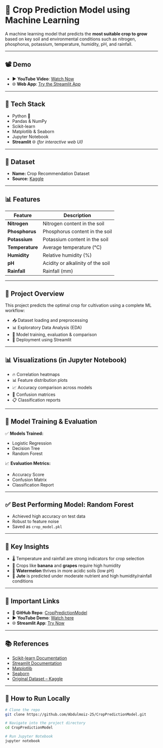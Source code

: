 
# 🌾 Crop Prediction Model using Machine Learning

A machine learning model that predicts the **most suitable crop to grow** based on key soil and environmental conditions such as nitrogen, phosphorus, potassium, temperature, humidity, pH, and rainfall.

---

## 📽️ Demo

- ▶️ **YouTube Video**: [Watch Now](https://youtu.be/your-demo-link)  
- 🌐 **Web App**: [Try the Streamlit App](https://your-streamlit-app-link)

---

## 🧰 Tech Stack

- Python 🐍  
- Pandas & NumPy  
- Scikit-learn  
- Matplotlib & Seaborn  
- Jupyter Notebook  
- **Streamlit** 🌐 *(for interactive web UI)*

---

## 📁 Dataset

- **Name:** Crop Recommendation Dataset  
- **Source:** [Kaggle](https://www.kaggle.com/datasets)  


---

## 📊 Features

| Feature      | Description                         |
|--------------|-------------------------------------|
| **Nitrogen** | Nitrogen content in the soil        |
| **Phosphorus** | Phosphorus content in the soil    |
| **Potassium** | Potassium content in the soil      |
| **Temperature** | Average temperature (°C)         |
| **Humidity** | Relative humidity (%)               |
| **pH**        | Acidity or alkalinity of the soil   |
| **Rainfall**  | Rainfall (mm)                       |



---

## 📌 Project Overview

This project predicts the optimal crop for cultivation using a complete ML workflow:

- 📥 Dataset loading and preprocessing  
- 📊 Exploratory Data Analysis (EDA)  
- 🤖 Model training, evaluation & comparison  
- 🚀 Deployment using Streamlit  

---

## 📊 Visualizations (in Jupyter Notebook)

- 🔥 Correlation heatmaps  
- 📊 Feature distribution plots  
- 📈 Accuracy comparison across models  
- 🧮 Confusion matrices  
- 📋 Classification reports  

---

## 🧪 Model Training & Evaluation

✅ **Models Trained:**

- Logistic Regression  
- Decision Tree  
- Random Forest

📈 **Evaluation Metrics:**

- Accuracy Score  
- Confusion Matrix  
- Classification Report  


---

## ✅ Best Performing Model: Random Forest

- Achieved high accuracy on test data
- Robust to feature noise
- Saved as `crop_model.pkl`

---

## 🧠 Key Insights

- 🌡️ Temperature and rainfall are strong indicators for crop selection  
- 🍌 Crops like **banana** and **grapes** require high humidity  
- 🍉 **Watermelon** thrives in more acidic soils (low pH)  
- 🌾 **Jute** is predicted under moderate nutrient and high humidity/rainfall conditions  

---

## 🔗 Important Links

- 📂 **GitHub Repo**: [CropPredictionModel](https://github.com/your-repo-link)  
- ▶️ **YouTube Demo**: [Watch here](https://youtu.be/your-demo-link)  
- 🌐 **Streamlit App**: [Try Now](https://your-streamlit-app-link)

---

## 📚 References

- [Scikit-learn Documentation](https://scikit-learn.org/)  
- [Streamlit Documentation](https://docs.streamlit.io/)  
- [Matplotlib](https://matplotlib.org/)  
- [Seaborn](https://seaborn.pydata.org/)  
- [Original Dataset – Kaggle](https://www.kaggle.com/datasets)

---

## 🚀 How to Run Locally

```bash
# Clone the repo
git clone https://github.com/Abdulmoiz-25/CropPredictionModel.git

# Navigate into the project directory
cd CropPredictionModel

# Run Jupyter Notebook
jupyter notebook
